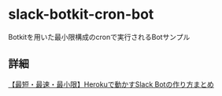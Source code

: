 # slack-botkit-cron-bot
Botkitを用いた最小限構成のcronで実行されるBotサンプル

## 詳細

[【最短・最速・最小限】Herokuで動かすSlack Botの作り方まとめ](http://tak-dev.hateblo.jp/entry/slack-botkit-cron-bot)
